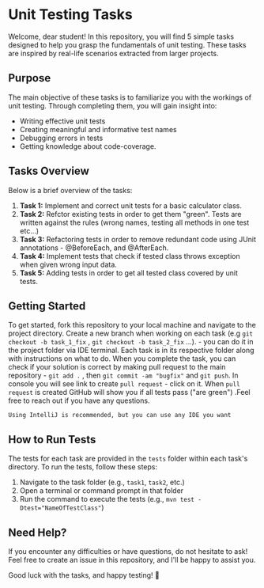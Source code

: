 # Unit Testing Tasks

Welcome, dear student! In this repository, you will find 5 simple tasks designed to help you grasp the fundamentals of unit testing. These tasks are inspired by real-life scenarios extracted from larger projects.

## Purpose
The main objective of these tasks is to familiarize you with the workings of unit testing. Through completing them, you will gain insight into:

- Writing effective unit tests
- Creating meaningful and informative test names
- Debugging errors in tests
- Getting knowledge about code-coverage.

## Tasks Overview
Below is a brief overview of the tasks:

1. **Task 1:** Implement and correct unit tests for a basic calculator class.
2. **Task 2:** Refctor existing tests in order to get them "green". Tests are written against the rules (wrong names, testing all methods in one test etc...)
3. **Task 3:** Refactoring tests in order to remove redundant code using JUnit annotations - @BeforeEach, and @AfterEach.
4. **Task 4:** Implement tests that check if tested class throws exception when given wrong input data.
5. **Task 5:** Adding tests in order to get all tested class covered by unit tests. 

## Getting Started
To get started, fork this repository to your local machine and navigate to the project directory. Create a new branch when working on each task (e.g `git checkout -b task_1_fix` , `git checkout -b task_2_fix` ...). - you can do it in the project folder via IDE terminal. Each task is in its respective folder along with instructions on what to do. 
When you complete the task, you can check if your solution is correct by making pull request to the main repository -  `git add .` , then `git commit -am "bugfix"` and `git push`. In console you will see link to create `pull request` - click on it. When `pull request` is created GitHub will show you if all tests pass ("are green") .Feel free to reach out if you have any questions.

`Using IntelliJ is recommended, but you can use any IDE you want`

## How to Run Tests
The tests for each task are provided in the `tests` folder within each task's directory. To run the tests, follow these steps:

1. Navigate to the task folder (e.g., `task1`, `task2`, etc.)
2. Open a terminal or command prompt in that folder
3. Run the command to execute the tests (e.g., `mvn test -Dtest="NameOfTestClass"`)

## Need Help?
If you encounter any difficulties or have questions, do not hesitate to ask! Feel free to create an issue in this repository, and I'll be happy to assist you.

Good luck with the tasks, and happy testing! 🚀
